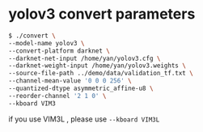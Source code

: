 # yolov3 convert parameters

```sh
$ ./convert \
--model-name yolov3 \
--convert-platform darknet \
--darknet-net-input /home/yan/yolov3.cfg \
--darknet-weight-input /home/yan/yolov3.weights \
--source-file-path ../demo/data/validation_tf.txt \
--channel-mean-value '0 0 0 256' \
--quantized-dtype asymmetric_affine-u8 \
--reorder-channel '2 1 0' \
--kboard VIM3
```
if you use VIM3L , please use `--kboard VIM3L`
